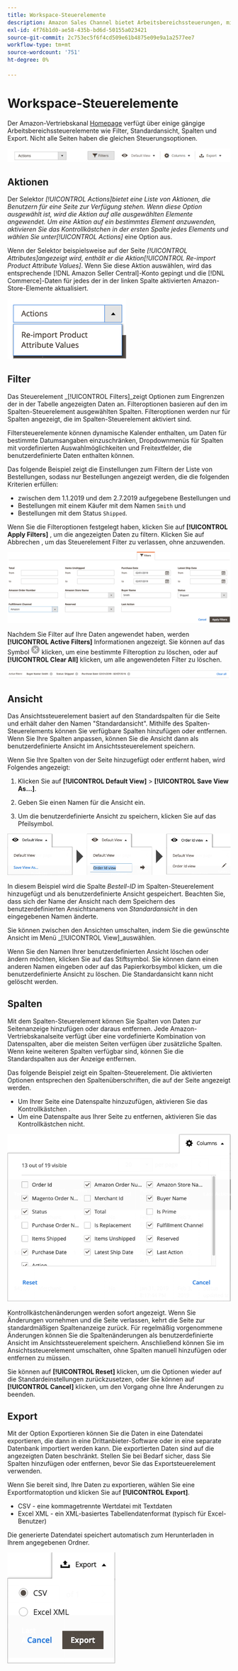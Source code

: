 ```yaml
---
title: Workspace-Steuerelemente
description: Amazon Sales Channel bietet Arbeitsbereichssteuerungen, mit denen Sie Auflistungen finden, Informationen anzeigen und Aktionen einfach anwenden können.
exl-id: 4f76b1d0-ae58-435b-bd6d-50155a023421
source-git-commit: 2c753ec5f6f4cd509e61b4875e09e9a1a2577ee7
workflow-type: tm+mt
source-wordcount: '751'
ht-degree: 0%

---
```


# Workspace-Steuerelemente

Der Amazon-Vertriebskanal [Homepage](./amazon-sales-channel-home.md) verfügt über einige gängige Arbeitsbereichssteuerelemente wie Filter, Standardansicht, Spalten und Export. Nicht alle Seiten haben die gleichen Steuerungsoptionen.

![Beispiele für Steuerelemente in Amazon Sales Channel Workspace](assets/amazon-workspace-controls.png)

## Aktionen

Der Selektor _[!UICONTROL Actions]_bietet eine Liste von Aktionen, die Benutzern für eine Seite zur Verfügung stehen. Wenn diese Option ausgewählt ist, wird die Aktion auf alle ausgewählten Elemente angewendet. Um eine Aktion auf ein bestimmtes Element anzuwenden, aktivieren Sie das Kontrollkästchen in der ersten Spalte jedes Elements und wählen Sie unter_[!UICONTROL Actions]_ eine Option aus.

Wenn der Selektor beispielsweise auf der Seite _[!UICONTROL Attributes]_angezeigt wird, enthält er die Aktion_[!UICONTROL Re-import Product Attribute Values]_. Wenn Sie diese Aktion auswählen, wird das entsprechende [!DNL Amazon Seller Central]-Konto gepingt und die [!DNL Commerce]-Daten für jedes der in der linken Spalte aktivierten Amazon-Store-Elemente aktualisiert.

![Menübeispiel Aktionen](assets/amazon-sales-channel-home-actions-option.png)

## Filter

Das Steuerelement _[!UICONTROL Filters]_zeigt Optionen zum Eingrenzen der in der Tabelle angezeigten Daten an. Filteroptionen basieren auf den im Spalten-Steuerelement ausgewählten Spalten. Filteroptionen werden nur für Spalten angezeigt, die im Spalten-Steuerelement aktiviert sind.

Filtersteuerelemente können dynamische Kalender enthalten, um Daten für bestimmte Datumsangaben einzuschränken, Dropdownmenüs für Spalten mit vordefinierten Auswahlmöglichkeiten und Freitextfelder, die benutzerdefinierte Daten enthalten können.

Das folgende Beispiel zeigt die Einstellungen zum Filtern der Liste von Bestellungen, sodass nur Bestellungen angezeigt werden, die die folgenden Kriterien erfüllen:

- zwischen dem 1.1.2019 und dem 2.7.2019 aufgegebene Bestellungen und
- Bestellungen mit einem Käufer mit dem Namen `Smith` und
- Bestellungen mit dem Status `Shipped`.

Wenn Sie die Filteroptionen festgelegt haben, klicken Sie auf **[!UICONTROL Apply Filters]** , um die angezeigten Daten zu filtern. Klicken Sie auf Abbrechen , um das Steuerelement Filter zu verlassen, ohne anzuwenden.

![Beispiel für eine Filtersteuerung](assets/workspace-controls-filters.png)

Nachdem Sie Filter auf Ihre Daten angewendet haben, werden **[!UICONTROL Active Filters]** Informationen angezeigt. Sie können auf das Symbol ![Filter löschen](assets/x-icon-clear-filters.png) klicken, um eine bestimmte Filteroption zu löschen, oder auf **[!UICONTROL Clear All]** klicken, um alle angewendeten Filter zu löschen.

![Beispiel für aktive Filter](assets/applied-filters-line.png)

## Ansicht

Das Ansichtssteuerelement basiert auf den Standardspalten für die Seite und erhält daher den Namen &quot;Standardansicht&quot;. Mithilfe des Spalten-Steuerelements können Sie verfügbare Spalten hinzufügen oder entfernen. Wenn Sie Ihre Spalten anpassen, können Sie die Ansicht dann als benutzerdefinierte Ansicht im Ansichtssteuerelement speichern.

Wenn Sie Ihre Spalten von der Seite hinzugefügt oder entfernt haben, wird Folgendes angezeigt:

1. Klicken Sie auf **[!UICONTROL Default View]** > **[!UICONTROL Save View As...]**.

1. Geben Sie einen Namen für die Ansicht ein.

1. Um die benutzerdefinierte Ansicht zu speichern, klicken Sie auf das Pfeilsymbol.

![Steuerbeispiel anzeigen](assets/workspace-controls-view.png)

In diesem Beispiel wird die Spalte _Bestell-ID_ im Spalten-Steuerelement hinzugefügt und als benutzerdefinierte Ansicht gespeichert. Beachten Sie, dass sich der Name der Ansicht nach dem Speichern des benutzerdefinierten Ansichtsnamens von _Standardansicht_ in den eingegebenen Namen änderte.

Sie können zwischen den Ansichten umschalten, indem Sie die gewünschte Ansicht im Menü _[!UICONTROL View]_auswählen.

Wenn Sie den Namen Ihrer benutzerdefinierten Ansicht löschen oder ändern möchten, klicken Sie auf das Stiftsymbol. Sie können dann einen anderen Namen eingeben oder auf das Papierkorbsymbol klicken, um die benutzerdefinierte Ansicht zu löschen. Die Standardansicht kann nicht gelöscht werden.

## Spalten

Mit dem Spalten-Steuerelement können Sie Spalten von Daten zur Seitenanzeige hinzufügen oder daraus entfernen. Jede Amazon-Vertriebskanalseite verfügt über eine vordefinierte Kombination von Datenspalten, aber die meisten Seiten verfügen über zusätzliche Spalten. Wenn keine weiteren Spalten verfügbar sind, können Sie die Standardspalten aus der Anzeige entfernen.

Das folgende Beispiel zeigt ein Spalten-Steuerelement. Die aktivierten Optionen entsprechen den Spaltenüberschriften, die auf der Seite angezeigt werden.

- Um Ihrer Seite eine Datenspalte hinzuzufügen, aktivieren Sie das Kontrollkästchen .
- Um eine Datenspalte aus Ihrer Seite zu entfernen, aktivieren Sie das Kontrollkästchen nicht.

![Beispiel für Spalten-Steuerung](assets/workspace-controls-columns.png)

Kontrollkästchenänderungen werden sofort angezeigt. Wenn Sie Änderungen vornehmen und die Seite verlassen, kehrt die Seite zur standardmäßigen Spaltenanzeige zurück. Für regelmäßig vorgenommene Änderungen können Sie die Spaltenänderungen als benutzerdefinierte Ansicht im Ansichtssteuerelement speichern. Anschließend können Sie im Ansichtssteuerelement umschalten, ohne Spalten manuell hinzufügen oder entfernen zu müssen.

Sie können auf **[!UICONTROL Reset]** klicken, um die Optionen wieder auf die Standardeinstellungen zurückzusetzen, oder Sie können auf **[!UICONTROL Cancel]** klicken, um den Vorgang ohne Ihre Änderungen zu beenden.

## Export

Mit der Option Exportieren können Sie die Daten in eine Datendatei exportieren, die dann in eine Drittanbieter-Software oder in eine separate Datenbank importiert werden kann. Die exportierten Daten sind auf die angezeigten Daten beschränkt. Stellen Sie bei Bedarf sicher, dass Sie Spalten hinzufügen oder entfernen, bevor Sie das Exportsteuerelement verwenden.

Wenn Sie bereit sind, Ihre Daten zu exportieren, wählen Sie eine Exportformatoption und klicken Sie auf **[!UICONTROL Export]**.

- CSV - eine kommagetrennte Wertdatei mit Textdaten
- Excel XML - ein XML-basiertes Tabellendatenformat (typisch für Excel-Benutzer)

Die generierte Datendatei speichert automatisch zum Herunterladen in Ihrem angegebenen Ordner.

![Exportkontrolle](assets/workspace-controls-export.png)
